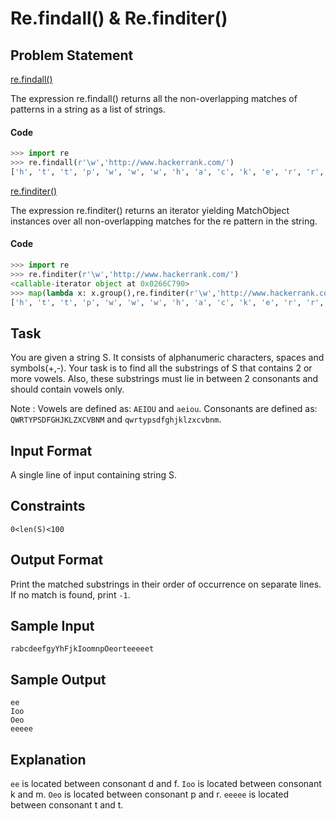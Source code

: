 # Re.findall() & Re.finditer()

## Problem Statement

[re.findall()](https://docs.python.org/2/library/re.html#re.findall)

The expression re.findall() returns all the non-overlapping matches of patterns in a string as a list of strings.

#### Code
```python
>>> import re
>>> re.findall(r'\w','http://www.hackerrank.com/')
['h', 't', 't', 'p', 'w', 'w', 'w', 'h', 'a', 'c', 'k', 'e', 'r', 'r', 'a', 'n', 'k', 'c', 'o', 'm']
```
[re.finditer()](https://docs.python.org/2/library/re.html#re.finditer)

The expression re.finditer() returns an iterator yielding MatchObject instances over all non-overlapping matches for the re pattern in the string.

#### Code
```python
>>> import re
>>> re.finditer(r'\w','http://www.hackerrank.com/')
<callable-iterator object at 0x0266C790>
>>> map(lambda x: x.group(),re.finditer(r'\w','http://www.hackerrank.com/'))
['h', 't', 't', 'p', 'w', 'w', 'w', 'h', 'a', 'c', 'k', 'e', 'r', 'r', 'a', 'n', 'k', 'c', 'o', 'm']
```
## Task
You are given a string S. It consists of alphanumeric characters, spaces and symbols(+,-).
Your task is to find all the substrings of S that contains 2 or more vowels.
Also, these substrings must lie in between 2 consonants and should contain vowels only.

Note :
Vowels are defined as: `AEIOU` and `aeiou`.
Consonants are defined as: `QWRTYPSDFGHJKLZXCVBNM` and `qwrtypsdfghjklzxcvbnm`.

## Input Format

A single line of input containing string S.

## Constraints
```
0<len(S)<100
```
## Output Format

Print the matched substrings in their order of occurrence on separate lines.
If no match is found, print `-1`.

## Sample Input
```
rabcdeefgyYhFjkIoomnpOeorteeeeet
```
## Sample Output
```
ee
Ioo
Oeo
eeeee
```
## Explanation

`ee` is located between consonant d and f.
`Ioo` is located between consonant k and m.
`Oeo` is located between consonant p and r.
`eeeee` is located between consonant t and t.
